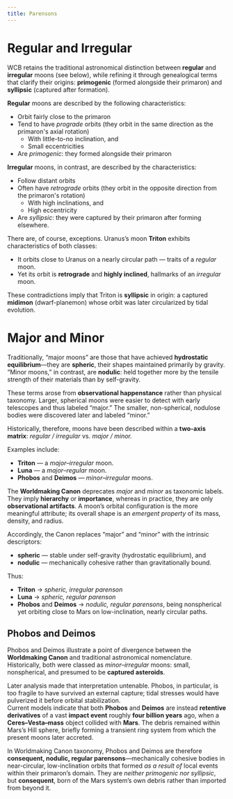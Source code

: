 ```yaml
---
title: Parensons
---
```

# Regular and Irregular
WCB retains the traditional astronomical distinction between **regular** and **irregular** moons (see below), while refining it through genealogical terms that clarify their origins: **primogenic** (formed alongside their primaron) and **syllipsic** (captured after formation).

**Regular** moons are described by the following characteristics:
- Orbit fairly close to the primaron
- Tend to have *prograde* orbits (they orbit in the same direction as the primaron's axial rotation)
	- With little-to-no inclination, and
	- Small eccentricities
- Are *primogenic*: they formed alongside their primaron

**Irregular** moons, in contrast, are described by the characteristics:
- Follow distant orbits
- Often have *retrograde* orbits (they orbit in the opposite direction from the primaron's rotation)
	- With high inclinations, and
	- High eccentricity
- Are *syllipsic*: they were captured by their primaron after forming elsewhere.

There are, of course, exceptions. Uranus’s moon **Triton** exhibits characteristics of both classes:  
- It orbits close to Uranus on a nearly circular path — traits of a *regular* moon.  
- Yet its orbit is **retrograde** and **highly inclined**, hallmarks of an *irregular* moon.

These contradictions imply that Triton is **syllipsic** in origin: a captured **midimon** (dwarf-planemon) whose orbit was later circularized by tidal evolution.

# Major and Minor
Traditionally, “major moons” are those that have achieved **hydrostatic equilibrium**—they are **spheric**, their shapes maintained primarily by gravity. “Minor moons,” in contrast, are **nodulic**: held together more by the tensile strength of their materials than by self-gravity.

These terms arose from **observational happenstance** rather than physical taxonomy. Larger, spherical moons were easier to detect with early telescopes and thus labeled “major.” The smaller, non-spherical, nodulose bodies were discovered later and labeled “minor.”

Historically, therefore, moons have been described within a **two-axis matrix**: *regular / irregular* vs. *major / minor.*

Examples include:  
- **Triton** — a *major–irregular* moon.  
- **Luna** — a *major–regular* moon.  
- **Phobos** and **Deimos** — *minor–irregular* moons.

The **Worldmaking Canon** deprecates *major* and *minor* as taxonomic labels. They imply **hierarchy** or **importance**, whereas in practice, they are only **observational artifacts**. A moon’s orbital configuration is the more meaningful attribute; its overall shape is an *emergent property* of its mass, density, and radius.

Accordingly, the Canon replaces “major” and “minor” with the intrinsic descriptors:  
- **spheric** — stable under self-gravity (hydrostatic equilibrium), and  
- **nodulic** — mechanically cohesive rather than gravitationally bound.

Thus:  
- **Triton** → *spheric, irregular parenson*  
- **Luna** → *spheric, regular parenson*  
- **Phobos** and **Deimos** → *nodulic, regular parensons*, being nonspherical yet orbiting close to Mars on low-inclination, nearly circular paths.
	
## Phobos and Deimos
Phobos and Deimos illustrate a point of divergence between the **Worldmaking Canon** and traditional astronomical nomenclature. Historically, both were classed as *minor–irregular* moons: small, nonspherical, and presumed to be **captured asteroids**.

Later analysis made that interpretation untenable.  Phobos, in particular, is too fragile to have survived an external capture; tidal stresses would have pulverized it before orbital stabilization.  
Current models indicate that both **Phobos** and **Deimos** are instead **retentive derivatives** of a vast **impact event** roughly **four billion years** ago, when a **Ceres–Vesta–mass** object collided with **Mars**.  The debris remained within Mars’s Hill sphere, briefly forming a transient ring system from which the present moons later accreted.

In Worldmaking Canon taxonomy, Phobos and Deimos are therefore **consequent, nodulic, regular parensons**—mechanically cohesive bodies in near-circular, low-inclination orbits that formed *as a result of* local events within their primaron’s domain.  They are *neither primogenic nor syllipsic*, but **consequent**, born of the Mars system’s own debris rather than imported from beyond it.






